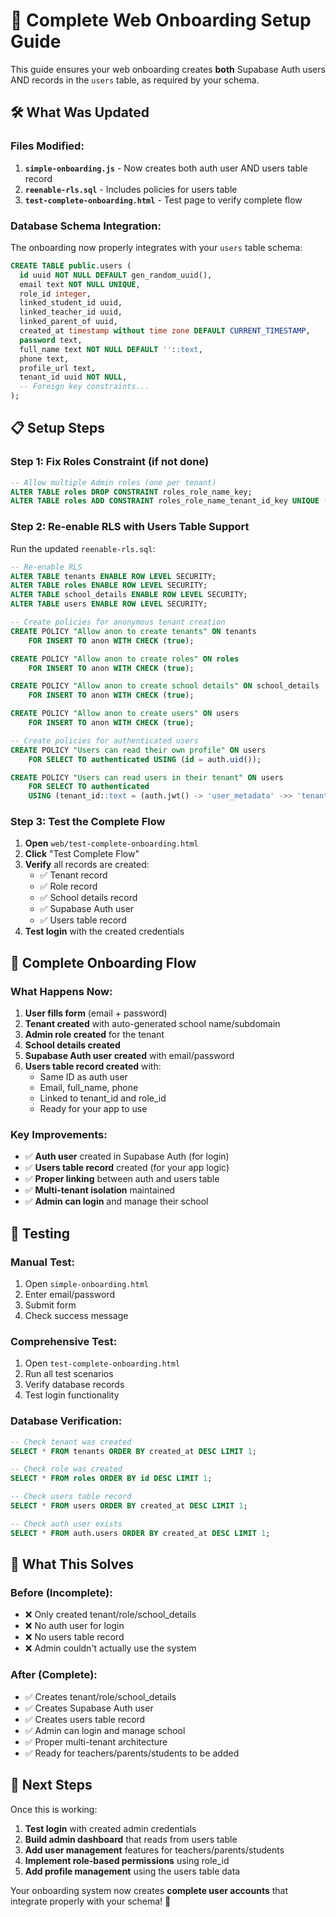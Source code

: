 # 🎯 Complete Web Onboarding Setup Guide

This guide ensures your web onboarding creates **both** Supabase Auth users AND records in the `users` table, as required by your schema.

## 🛠️ What Was Updated

### **Files Modified:**
1. **`simple-onboarding.js`** - Now creates both auth user AND users table record
2. **`reenable-rls.sql`** - Includes policies for users table
3. **`test-complete-onboarding.html`** - Test page to verify complete flow

### **Database Schema Integration:**
The onboarding now properly integrates with your `users` table schema:
```sql
CREATE TABLE public.users (
  id uuid NOT NULL DEFAULT gen_random_uuid(),
  email text NOT NULL UNIQUE,
  role_id integer,
  linked_student_id uuid,
  linked_teacher_id uuid,
  linked_parent_of uuid,
  created_at timestamp without time zone DEFAULT CURRENT_TIMESTAMP,
  password text,
  full_name text NOT NULL DEFAULT ''::text,
  phone text,
  profile_url text,
  tenant_id uuid NOT NULL,
  -- Foreign key constraints...
);
```

## 📋 Setup Steps

### **Step 1: Fix Roles Constraint (if not done)**
```sql
-- Allow multiple Admin roles (one per tenant)
ALTER TABLE roles DROP CONSTRAINT roles_role_name_key;
ALTER TABLE roles ADD CONSTRAINT roles_role_name_tenant_id_key UNIQUE (role_name, tenant_id);
```

### **Step 2: Re-enable RLS with Users Table Support**
Run the updated `reenable-rls.sql`:
```sql
-- Re-enable RLS
ALTER TABLE tenants ENABLE ROW LEVEL SECURITY;
ALTER TABLE roles ENABLE ROW LEVEL SECURITY;
ALTER TABLE school_details ENABLE ROW LEVEL SECURITY;
ALTER TABLE users ENABLE ROW LEVEL SECURITY;

-- Create policies for anonymous tenant creation
CREATE POLICY "Allow anon to create tenants" ON tenants
    FOR INSERT TO anon WITH CHECK (true);

CREATE POLICY "Allow anon to create roles" ON roles
    FOR INSERT TO anon WITH CHECK (true);

CREATE POLICY "Allow anon to create school details" ON school_details
    FOR INSERT TO anon WITH CHECK (true);

CREATE POLICY "Allow anon to create users" ON users
    FOR INSERT TO anon WITH CHECK (true);

-- Create policies for authenticated users
CREATE POLICY "Users can read their own profile" ON users
    FOR SELECT TO authenticated USING (id = auth.uid());

CREATE POLICY "Users can read users in their tenant" ON users
    FOR SELECT TO authenticated
    USING (tenant_id::text = (auth.jwt() -> 'user_metadata' ->> 'tenant_id'));
```

### **Step 3: Test the Complete Flow**
1. **Open** `web/test-complete-onboarding.html`
2. **Click** "Test Complete Flow"
3. **Verify** all records are created:
   - ✅ Tenant record
   - ✅ Role record
   - ✅ School details record
   - ✅ Supabase Auth user
   - ✅ Users table record
4. **Test login** with the created credentials

## 🔄 Complete Onboarding Flow

### **What Happens Now:**
1. **User fills form** (email + password)
2. **Tenant created** with auto-generated school name/subdomain
3. **Admin role created** for the tenant
4. **School details created**
5. **Supabase Auth user created** with email/password
6. **Users table record created** with:
   - Same ID as auth user
   - Email, full_name, phone
   - Linked to tenant_id and role_id
   - Ready for your app to use

### **Key Improvements:**
- ✅ **Auth user** created in Supabase Auth (for login)
- ✅ **Users table record** created (for your app logic)
- ✅ **Proper linking** between auth and users table
- ✅ **Multi-tenant isolation** maintained
- ✅ **Admin can login** and manage their school

## 🧪 Testing

### **Manual Test:**
1. Open `simple-onboarding.html`
2. Enter email/password
3. Submit form
4. Check success message

### **Comprehensive Test:**
1. Open `test-complete-onboarding.html`
2. Run all test scenarios
3. Verify database records
4. Test login functionality

### **Database Verification:**
```sql
-- Check tenant was created
SELECT * FROM tenants ORDER BY created_at DESC LIMIT 1;

-- Check role was created
SELECT * FROM roles ORDER BY id DESC LIMIT 1;

-- Check users table record
SELECT * FROM users ORDER BY created_at DESC LIMIT 1;

-- Check auth user exists
SELECT * FROM auth.users ORDER BY created_at DESC LIMIT 1;
```

## 🎯 What This Solves

### **Before (Incomplete):**
- ❌ Only created tenant/role/school_details
- ❌ No auth user for login
- ❌ No users table record
- ❌ Admin couldn't actually use the system

### **After (Complete):**
- ✅ Creates tenant/role/school_details
- ✅ Creates Supabase Auth user
- ✅ Creates users table record
- ✅ Admin can login and manage school
- ✅ Proper multi-tenant architecture
- ✅ Ready for teachers/parents/students to be added

## 🚀 Next Steps

Once this is working:
1. **Test login** with created admin credentials
2. **Build admin dashboard** that reads from users table
3. **Add user management** features for teachers/parents/students
4. **Implement role-based permissions** using role_id
5. **Add profile management** using the users table data

Your onboarding system now creates **complete user accounts** that integrate properly with your schema! 🎉
